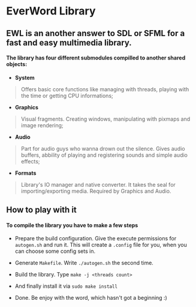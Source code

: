 # EverWord Library

## EWL is an another answer to SDL or SFML for a fast and easy multimedia library.
#### The library has four different submodules compilled to another shared objects:


- **System**

> Offers basic core functions like managing with threads, playing with the time or getting CPU informations;


- **Graphics**

> Visual fragments. Creating windows, manipulating with pixmaps and image rendering;


- **Audio**

> Part for audio guys who wanna drown out the silence. Gives audio buffers, abbility of playing and registering sounds and simple audio effects;


- **Formats**

> Library's IO manager and native converter. It takes the seal for importing/exporting media. Required by Graphics and Audio.

## How to play with it

#### To compile the library you have to make a few steps

- Prepare the build configuration. Give the execute permissions for `autogen.sh` and run it. This will create a `.config` file for you, when you can choose some config sets in.

- Generate `Makefile`. Write `./autogen.sh` the second time.

- Build the library. Type `make -j <threads count>`

- And finally install it via `sudo make install`

- Done. Be enjoy with the word, which hasn't got a beginning :)
